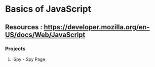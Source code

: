 # Basics of JavaScript

## Resources : https://developer.mozilla.org/en-US/docs/Web/JavaScript


### Projects
1. iSpy - Spy Page
